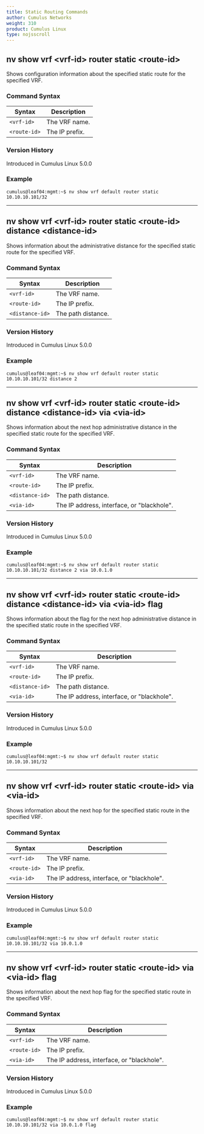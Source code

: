 ```yaml
---
title: Static Routing Commands
author: Cumulus Networks
weight: 310
product: Cumulus Linux
type: nojsscroll
---
```

## nv show vrf \<vrf-id\> router static \<route-id\>

Shows configuration information about the specified static route for the specified VRF.

### Command Syntax

| Syntax |  Description   |
| --------- | -------------- |
| `<vrf-id>` |  The VRF name.|
| `<route-id>` | The IP prefix. |

### Version History

Introduced in Cumulus Linux 5.0.0

### Example

```
cumulus@leaf04:mgmt:~$ nv show vrf default router static 10.10.10.101/32
```

- - -

## nv show vrf \<vrf-id\> router static \<route-id\> distance \<distance-id\>

Shows information about the administrative distance for the specified static route for the specified VRF.

### Command Syntax

| Syntax |  Description   |
| --------- | -------------- |
| `<vrf-id>` |  The VRF name.|
| `<route-id>` | The IP prefix. |
| `<distance-id>` | The path distance. |

### Version History

Introduced in Cumulus Linux 5.0.0

### Example

```
cumulus@leaf04:mgmt:~$ nv show vrf default router static 10.10.10.101/32 distance 2
```

- - -

## nv show vrf \<vrf-id\> router static \<route-id\> distance \<distance-id\> via \<via-id\>

Shows information about the next hop administrative distance in the specified static route for the specified VRF.

### Command Syntax

| Syntax |  Description   |
| --------- | -------------- |
| `<vrf-id>` |  The VRF name.|
| `<route-id>` | The IP prefix. |
| `<distance-id>` | The path distance. |
| `<via-id>` | The IP address, interface, or "blackhole". |

### Version History

Introduced in Cumulus Linux 5.0.0

### Example

```
cumulus@leaf04:mgmt:~$ nv show vrf default router static 10.10.10.101/32 distance 2 via 10.0.1.0
```

- - -

## nv show vrf \<vrf-id\> router static \<route-id\> distance \<distance-id\> via \<via-id\> flag

Shows information about the flag for the next hop administrative distance in the specified static route in the specified VRF.

### Command Syntax

| Syntax |  Description   |
| --------- | -------------- |
| `<vrf-id>` |  The VRF name.|
| `<route-id>` | The IP prefix. |
| `<distance-id>` |  The path distance. |
| `<via-id>` | The IP address, interface, or "blackhole".|

### Version History

Introduced in Cumulus Linux 5.0.0

### Example

```
cumulus@leaf04:mgmt:~$ nv show vrf default router static 10.10.10.101/32
```

- - -

## nv show vrf \<vrf-id\> router static \<route-id\> via \<via-id\>

Shows information about the next hop for the specified static route in the specified VRF.

### Command Syntax

| Syntax |  Description   |
| --------- | -------------- |
| `<vrf-id>` |  The VRF name.|
| `<route-id>` | The IP prefix. |
| `<via-id>` | The IP address, interface, or "blackhole". |

### Version History

Introduced in Cumulus Linux 5.0.0

### Example

```
cumulus@leaf04:mgmt:~$ nv show vrf default router static 10.10.10.101/32 via 10.0.1.0
```

- - -

## nv show vrf \<vrf-id\> router static \<route-id\> via \<via-id\> flag

Shows information about the next hop flag for the specified static route in the specified VRF.

### Command Syntax

| Syntax |  Description   |
| --------- | -------------- |
| `<vrf-id>` |  The VRF name.|
| `<route-id>` | The IP prefix. |
| `<via-id>` | The IP address, interface, or "blackhole". |

### Version History

Introduced in Cumulus Linux 5.0.0

### Example

```
cumulus@leaf04:mgmt:~$ nv show vrf default router static 10.10.10.101/32 via 10.0.1.0 flag
```
